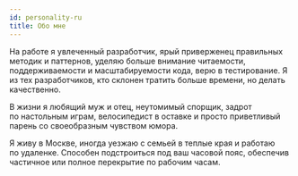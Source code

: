 ```yaml
---
id: personality-ru
title: Обо мне
---
```


На работе я увлеченный разработчик, ярый приверженец правильных методик и паттернов, уделяю больше внимание читаемости, поддерживаемости и масштабируемости кода, верю в тестирование. Я из тех разработчиков, кто склонен тратить больше времени, но делать качественно.

В жизни я любящий муж и отец, неутомимый спорщик, задрот по настольным играм, велосипедист в оставке и просто приветливый парень со своеобразным чувством юмора.

Я живу в Москве, иногда уезжаю с семьей в теплые края и работаю по удаленке. Способен подстроиться под ваш часовой пояс, обеспечив частичное или полное перекрытие по рабочим часам.
